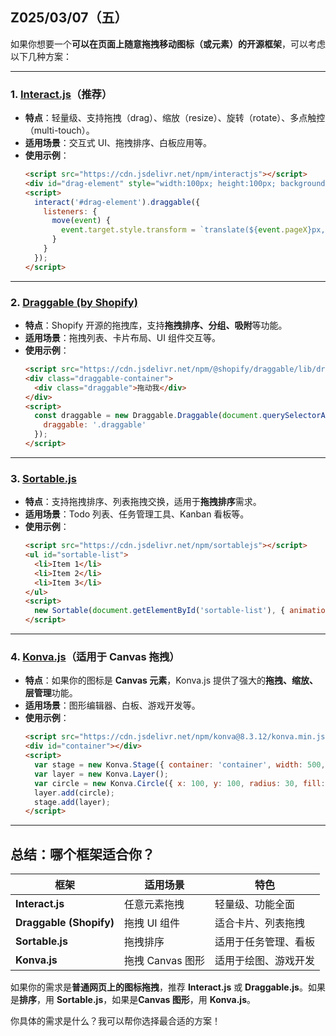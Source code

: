 ## Z025/03/07（五）

如果你想要一个**可以在页面上随意拖拽移动图标（或元素）**的**开源框架**，可以考虑以下几种方案：  

---

### **1. [Interact.js](https://interactjs.io/)（推荐）**  
- **特点**：轻量级、支持拖拽（drag）、缩放（resize）、旋转（rotate）、多点触控（multi-touch）。  
- **适用场景**：交互式 UI、拖拽排序、白板应用等。  
- **使用示例**：  
  ```html
  <script src="https://cdn.jsdelivr.net/npm/interactjs"></script>
  <div id="drag-element" style="width:100px; height:100px; background:red; position:absolute;">拖我</div>
  <script>
    interact('#drag-element').draggable({
      listeners: {
        move(event) {
          event.target.style.transform = `translate(${event.pageX}px, ${event.pageY}px)`;
        }
      }
    });
  </script>
  ```

---

### **2. [Draggable (by Shopify)](https://shopify.github.io/draggable/)**  
- **特点**：Shopify 开源的拖拽库，支持**拖拽排序、分组、吸附**等功能。  
- **适用场景**：拖拽列表、卡片布局、UI 组件交互等。  
- **使用示例**：  
  ```html
  <script src="https://cdn.jsdelivr.net/npm/@shopify/draggable/lib/draggable.bundle.legacy.js"></script>
  <div class="draggable-container">
    <div class="draggable">拖动我</div>
  </div>
  <script>
    const draggable = new Draggable.Draggable(document.querySelectorAll('.draggable-container'), {
      draggable: '.draggable'
    });
  </script>
  ```

---

### **3. [Sortable.js](https://sortablejs.github.io/Sortable/)**  
- **特点**：支持拖拽排序、列表拖拽交换，适用于**拖拽排序**需求。  
- **适用场景**：Todo 列表、任务管理工具、Kanban 看板等。  
- **使用示例**：  
  ```html
  <script src="https://cdn.jsdelivr.net/npm/sortablejs"></script>
  <ul id="sortable-list">
    <li>Item 1</li>
    <li>Item 2</li>
    <li>Item 3</li>
  </ul>
  <script>
    new Sortable(document.getElementById('sortable-list'), { animation: 150 });
  </script>
  ```

---

### **4. [Konva.js](https://konvajs.org/)（适用于 Canvas 拖拽）**  
- **特点**：如果你的图标是 **Canvas 元素**，Konva.js 提供了强大的**拖拽、缩放、层管理**功能。  
- **适用场景**：图形编辑器、白板、游戏开发等。  
- **使用示例**：  
  ```html
  <script src="https://cdn.jsdelivr.net/npm/konva@8.3.12/konva.min.js"></script>
  <div id="container"></div>
  <script>
    var stage = new Konva.Stage({ container: 'container', width: 500, height: 500 });
    var layer = new Konva.Layer();
    var circle = new Konva.Circle({ x: 100, y: 100, radius: 30, fill: 'red', draggable: true });
    layer.add(circle);
    stage.add(layer);
  </script>
  ```

---

## **总结：哪个框架适合你？**
| 框架 | 适用场景 | 特色 |
|------|---------|------|
| **Interact.js** | 任意元素拖拽 | 轻量级、功能全面 |
| **Draggable (Shopify)** | 拖拽 UI 组件 | 适合卡片、列表拖拽 |
| **Sortable.js** | 拖拽排序 | 适用于任务管理、看板 |
| **Konva.js** | 拖拽 Canvas 图形 | 适用于绘图、游戏开发 |

如果你的需求是**普通网页上的图标拖拽**，推荐 **Interact.js** 或 **Draggable.js**。如果是**排序**，用 **Sortable.js**，如果是**Canvas 图形**，用 **Konva.js**。  

你具体的需求是什么？我可以帮你选择最合适的方案！

